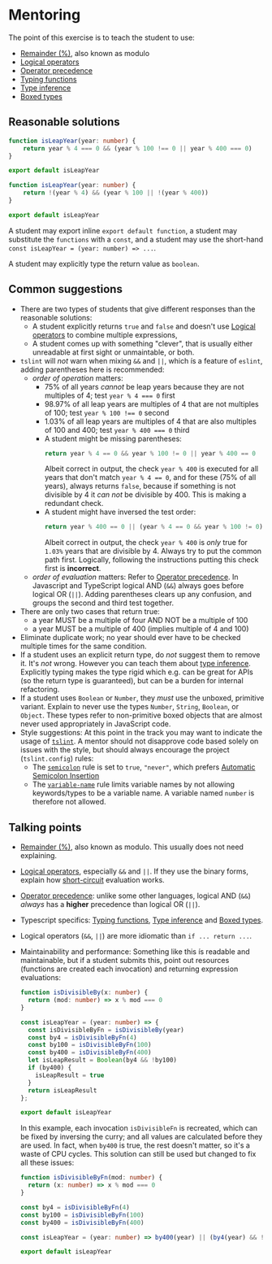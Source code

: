 # Mentoring

The point of this exercise is to teach the student to use:
- [Remainder (%)](https://developer.mozilla.org/en-US/docs/Web/JavaScript/Reference/Operators/Arithmetic_Operators#Remainder_()), also known as modulo
- [Logical operators](https://developer.mozilla.org/en-US/docs/Web/JavaScript/Reference/Operators/Logical_Operators)
- [Operator precedence](https://developer.mozilla.org/en-US/docs/Web/JavaScript/Reference/Operators/Operator_Precedence)
- [Typing functions](https://www.typescriptlang.org/docs/handbook/functions.html#typing-the-function)
- [Type inference](https://www.typescriptlang.org/docs/handbook/functions.html#inferring-the-types)
- [Boxed types](https://www.typescriptlang.org/docs/handbook/declaration-files/do-s-and-don-ts.html)

## Reasonable solutions

```typescript
function isLeapYear(year: number) {
    return year % 4 === 0 && (year % 100 !== 0 || year % 400 === 0)
}

export default isLeapYear
```

```typescript
function isLeapYear(year: number) {
    return !(year % 4) && (year % 100 || !(year % 400))
}

export default isLeapYear
```

A student may export inline `export default function`, a student may substitute the `functions` with a `const`, and a student may use the short-hand `const isLeapYear = (year: number) => ...`.

A student may explicitly type the return value as `boolean`.

## Common suggestions
- There are two types of students that give different responses than the reasonable solutions:
  - A student explicitly returns `true` and `false` and doesn't use [Logical operators](https://developer.mozilla.org/en-US/docs/Web/JavaScript/Reference/Operators/Logical_Operators) to combine multiple expressions,
  - A student comes up with something "clever", that is usually either unreadable at first sight or unmaintable, or both.
- `tslint` will _not_ warn when mixing `&&` and `||`, which ís a feature of `eslint`, adding parentheses here is recommended:
  - _order of operation_ matters:
    - 75% of all years *cannot* be leap years because they are not multiples of 4; test `year % 4 === 0` first
    - 98.97% of all leap years are multiples of 4 that are not multiples of 100; test `year % 100 !== 0` second
    - 1.03% of all leap years are multiples of 4 that are also multiples of 100 and 400; test `year % 400 === 0` third
    - A student might be missing parentheses:
      ```typescript
      return year % 4 == 0 && year % 100 != 0 || year % 400 == 0
      ```
      Albeit correct in output, the check `year % 400` is executed for all years that don't match `year % 4 == 0`, and for these (75% of all years), always returns `false`, because if something is not divisible by 4 it _can not_ be divisible by 400. This is making a redundant check.
    - A student might have inversed the test order:
      ```typescript
      return year % 400 == 0 || (year % 4 == 0 && year % 100 != 0)
      ```
      Albeit correct in output, the check `year % 400` is _only_ true for `1.03%` years that are divisible by 4. Always try to put the common path first. Logically, following the instructions putting this check first is **incorrect**.
  - _order of evaluation_ matters: Refer to [Operator precedence](https://developer.mozilla.org/en-US/docs/Web/JavaScript/Reference/Operators/Operator_Precedence). In Javascript and TypeScript logical AND (`&&`) always goes before logical OR (`||`). Adding parentheses clears up any confusion, and groups the second and third test together.
- There are only two cases that return true:
  - a year MUST be a multiple of four AND NOT be a multiple of 100
  - a year MUST be a multiple of 400 (implies multiple of 4 and 100)
- Eliminate duplicate work; no year should ever have to be checked multiple times for the same condition.
- If a student uses an explicit return type, do _not_ suggest them to remove it. It's _not_ wrong. However you can teach them about [type inference](https://www.typescriptlang.org/docs/handbook/functions.html#inferring-the-types). Explicitly typing makes the type rigid which e.g. can be great for APIs (so the return type is guaranteed), but can be a burden for internal refactoring.
- If a student uses `Boolean` or `Number`, they _must_ use the unboxed, primitive variant. Explain to never use the types `Number`, `String`, `Boolean`, or `Object`. These types refer to non-primitive boxed objects that are almost never used appropriately in JavaScript code.
- Style suggestions:
  At this point in the track you may want to indicate the usage of [`tslint`](https://palantir.github.io/tslint). A mentor should not disapprove code based solely on issues with the style, but should always encourage the project (`tslint.config`) rules:
  - The [`semicolon`](https://palantir.github.io/rules/semicolon/) rule is set to `true`, `"never"`, which prefers [Automatic Semicolon Insertion](http://www.ecma-international.org/ecma-262/6.0/index.html#sec-automatic-semicolon-insertion)
  - The [`variable-name`](https://palantir.github.io/tslint/rules/variable-name/) rule limits variable names by not allowing keywords/types to be a variable name. A variable named `number` is therefore not allowed.

## Talking points
* [Remainder (%)](https://developer.mozilla.org/en-US/docs/Web/JavaScript/Reference/Operators/Arithmetic_Operators#Remainder_()), also known as modulo. This usually does not need explaining.
* [Logical operators](https://developer.mozilla.org/en-US/docs/Web/JavaScript/Reference/Operators/Logical_Operators), especially `&&` and `||`. If they use the binary forms, explain how [short-circuit](https://developer.mozilla.org/en-US/docs/Web/JavaScript/Reference/Operators/Logical_Operators#Short-circuit_evaluation) evaluation works.
* [Operator precedence](https://developer.mozilla.org/en-US/docs/Web/JavaScript/Reference/Operators/Operator_Precedence): unlike some other languages, logical AND (`&&`) _always_ has a **higher** precedence than logical OR (`||`).
* Typescript specifics: [Typing functions](https://www.typescriptlang.org/docs/handbook/functions.html#typing-the-function), [Type inference](https://www.typescriptlang.org/docs/handbook/functions.html#inferring-the-types) and [Boxed types](https://www.typescriptlang.org/docs/handbook/declaration-files/do-s-and-don-ts.html).
* Logical operators (`&&`, `||`) are more idiomatic than `if ... return ...`.
* Maintainability and performance:
  Something like this ís readable and maintainable, but if a student submits this, point out resources (functions are created each invocation) and returning expression evaluations:

  ```typescript
  function isDivisibleBy(x: number) {
    return (mod: number) => x % mod === 0
  }

  const isLeapYear = (year: number) => {
    const isDivisibleByFn = isDivisibleBy(year)
    const by4 = isDivisibleByFn(4)
    const by100 = isDivisibleByFn(100)
    const by400 = isDivisibleByFn(400)
    let isLeapResult = Boolean(by4 && !by100)
    if (by400) {
      isLeapResult = true
    }
    return isLeapResult
  };

  export default isLeapYear
  ```

  In this example, each invocation `isDivisibleFn` is recreated, which can be fixed by inversing the curry; and all values are calculated before they are used. In fact, when `by400` is true, the rest doesn't matter, so it's a waste of CPU cycles. This solution can still be used but changed to fix all these issues:

  ```typescript
  function isDivisibleByFn(mod: number) {
    return (x: number) => x % mod === 0
  }

  const by4 = isDivisibleByFn(4)
  const by100 = isDivisibleByFn(100)
  const by400 = isDivisibleByFn(400)

  const isLeapYear = (year: number) => by400(year) || (by4(year) && !by100(year))

  export default isLeapYear
  ```
